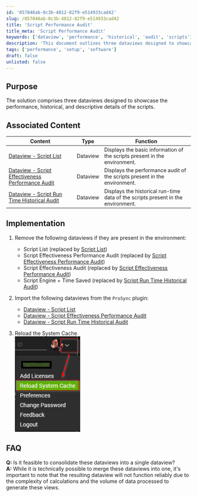 ```yaml
---
id: '057846ab-0c3b-4812-82f9-e514933cad42'
slug: /057846ab-0c3b-4812-82f9-e514933cad42
title: 'Script Performance Audit'
title_meta: 'Script Performance Audit'
keywords: ['dataview', 'performance', 'historical', 'audit', 'scripts']
description: 'This document outlines three dataviews designed to showcase the performance, historical, and descriptive details of scripts within an environment. It includes instructions for implementation, associated content, and answers to frequently asked questions regarding the dataviews.'
tags: ['performance', 'setup', 'software']
draft: false
unlisted: false
---
```


## Purpose

The solution comprises three dataviews designed to showcase the performance, historical, and descriptive details of the scripts.

## Associated Content

| Content                                                                 | Type      | Function                                                              |
|-------------------------------------------------------------------------|-----------|----------------------------------------------------------------------|
| [Dataview - Script List](/docs/c5c0f740-2981-4557-9fcc-dd2f863a1240)          | Dataview  | Displays the basic information of the scripts present in the environment. |
| [Dataview - Script Effectiveness Performance Audit](/docs/5606850a-c68e-4b15-b183-399cded6e601) | Dataview  | Displays the performance audit of the scripts present in the environment. |
| [Dataview - Script Run Time Historical Audit](/docs/84ff85b8-06d4-4c2b-abaa-fbd2b05756c2) | Dataview  | Displays the historical run-time data of the scripts present in the environment. |

## Implementation

1. Remove the following dataviews if they are present in the environment:
   - Script List (replaced by [Script List](/docs/c5c0f740-2981-4557-9fcc-dd2f863a1240))
   - Script Effectiveness Performance Audit (replaced by [Script Effectiveness Performance Audit](/docs/5606850a-c68e-4b15-b183-399cded6e601))
   - Script Effectiveness Audit (replaced by [Script Effectiveness Performance Audit](/docs/5606850a-c68e-4b15-b183-399cded6e601))
   - Script Engine + Time Saved (replaced by [Script Run Time Historical Audit](/docs/84ff85b8-06d4-4c2b-abaa-fbd2b05756c2))

2. Import the following dataviews from the `ProSync` plugin:
   - [Dataview - Script List](/docs/c5c0f740-2981-4557-9fcc-dd2f863a1240)
   - [Dataview - Script Effectiveness Performance Audit](/docs/5606850a-c68e-4b15-b183-399cded6e601)
   - [Dataview - Script Run Time Historical Audit](/docs/84ff85b8-06d4-4c2b-abaa-fbd2b05756c2)

3. Reload the System Cache  
   ![System Cache](../../static/img/docs/057846ab-0c3b-4812-82f9-e514933cad42/image_1.png)

## FAQ

**Q:** Is it feasible to consolidate these dataviews into a single dataview?  
**A:** While it is technically possible to merge these dataviews into one, it's important to note that the resulting dataview will not function reliably due to the complexity of calculations and the volume of data processed to generate these views.

